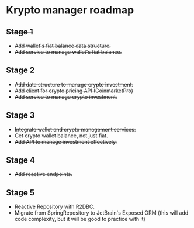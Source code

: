 # Krypto manager roadmap

## ~~Stage 1~~

- ~~Add wallet's fiat balance data structure.~~
- ~~Add service to manage wallet's fiat balance.~~ 

## Stage 2

- ~~Add data structure to manage crypto investment.~~
- ~~Add client for crypto pricing API (CoinmarketPro)~~
- ~~Add service to manage crypto investment.~~

## Stage 3

- ~~Integrate wallet and crypto management services.~~
- ~~Get crypto wallet balance, not just fiat.~~
- ~~Add API to manage investment effectively.~~

## Stage 4

- ~~Add reactive endpoints.~~

## Stage 5
- Reactive Repository with R2DBC. 
- Migrate from SpringRepository to JetBrain's Exposed ORM (this will add code complexity, but it will be good to
  practice with it) 